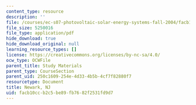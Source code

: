 ```yaml
---
content_type: resource
description: ''
file: /courses/ec-s07-photovoltaic-solar-energy-systems-fall-2004/facb10ccb2c5be89fb7682f2531fd9d7_MITEC_S07F04_newark_nj.pdf
file_size: 5250016
file_type: application/pdf
hide_download: true
hide_download_original: null
learning_resource_types: []
license: https://creativecommons.org/licenses/by-nc-sa/4.0/
ocw_type: OCWFile
parent_title: Study Materials
parent_type: CourseSection
parent_uid: 250c1609-254e-4d33-4b5b-4cf7f82880f7
resourcetype: Document
title: Newark, NJ
uid: facb10cc-b2c5-be89-fb76-82f2531fd9d7
---
```

